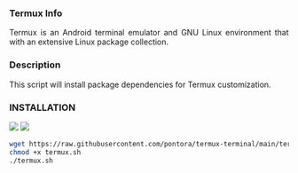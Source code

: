 ### Termux Info
<p align=justify>
Termux is an Android terminal emulator and GNU Linux environment that with an extensive Linux package collection.<br>
</p>

### Description
<p align=justify>
This script will install package dependencies for Termux customization. 
</p>

### INSTALLATION
![](https://img.shields.io/badge/ANDROID-3DDC84?style=flat&color=brightgreen&logo=android&logoColor=white)
![](https://img.shields.io/badge/BASH_SCRIPT-%23121011.svg?style=flat&color=darkslategray&logo=gnu-bash&logoColor=white)
```bash
wget https://raw.githubusercontent.com/pontora/termux-terminal/main/termux.sh
chmod +x termux.sh
./termux.sh
```
